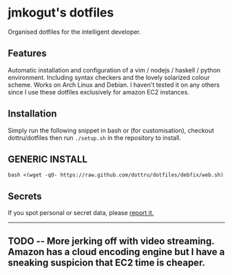 # jmkogut's dotfiles

Organised dotfiles for the intelligent developer.

## Features

Automatic installation and configuration of a vim / nodejs / haskell / python environment. Including syntax checkers and the lovely solarized colour scheme. Works on Arch Linux and Debian. I haven't tested it on any others since I use these dotfiles exclusively for amazon EC2 instances.

## Installation

Simply run the following snippet in bash or (for customisation), checkout dottru/dotfiles then run `./setup.sh` in the repository to install.

## GENERIC INSTALL


```bash <(wget -qO- https://raw.github.com/dottru/dotfiles/debfix/web.sh)```


## Secrets

If you spot personal or secret data, please [report it.](https://help.github.com/articles/remove-sensitive-data)

----------------------------------------------------------

## TODO -- More jerking off with video streaming. Amazon has a cloud encoding engine but I have a sneaking suspicion that EC2 time is cheaper.

[dotfiles]:  https://github.com/dottru/dotfiles
[showmarks]: https://github.com/juanpabloaj/ShowMarks

